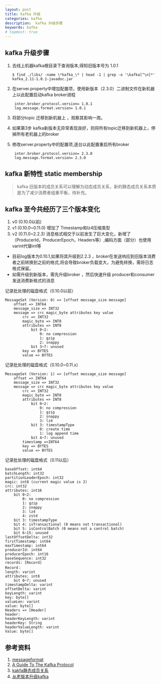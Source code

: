 ```yaml
---
layout: post
title: kafka 升级
categories: kafka
description:  kafka 升级步骤
keywords: kafka
# topmost: true
---
```


## kafka 升级步骤
1. 去线上机器kafka根目录下查询版本,得知旧版本号为 1.0.1
    ```shell
    $ find ./libs/ -name \*kafka_\* | head -1 | grep -o '\kafka[^\n]*'
    kafka_2.11-1.0.1-javadoc.jar
    ```
2. 在server.property中增加配置项，使用新版本（2.3.0）二进制文件在新机器上以此配置启动kafka broker进程
   ```shell
    inter.broker.protocol.version= 1.0.1
    log.message.format.version= 1.0.1
   ```
  
3. 将部分topic 迁移到新机器上 ，观察其影响一周。
4. 如果第3步 kafka新版本无异常表现良好，则将所有topic迁移到新机器上，停掉所有老机器上的broker
5. 修改server.property中的配置项,逐台以此配置重启所有broker
   ```
    inter.broker.protocol.version= 2.3.0
    log.message.format.version= 2.3.0
   ```  

##  kafka 新特性 static membership
> kafka 旧版本的成员关系可以理解为动态成员关系，新的静态成员关系本质是为了减少消费者组重平衡，待补充。

## kafka 至今共经历了三个版本变化

1. v0 (0.10.0以前)
2. v1 (0.10.0~0.11.0) 增加了 Timestamp和lz4压缩类型
3. v2 (0.11.0~2.2.3) 消息格式相交于以前发生了巨大变化，新增了（ProducerId，ProducerEpoch，Headers等）,编码方面（部分）也使用varint代替int等
* 目前log版本为0.10.1,如果将其升级到2.2.3 ，broker在发送响应到旧版本消费者之前转换到之前的格式,将会导致broker负载变大，为避免转换，需将日志格式保留。
* 如需升级到新版本，需先升级broker ，然后快速升级 producer和consumer发送消费新格式的消息

记录批处理的磁盘格式（0.10.0以前）
```
MessageSet (Version: 0) => [offset message_size message]
    offset => INT64
    message_size => INT32
    message => crc magic_byte attributes key value
        crc => INT32
        magic_byte => INT8
        attributes => INT8
            bit 0~2:
                0: no compression
                1: gzip
                2: snappy
            bit 3~7: unused
        key => BYTES
        value => BYTES
```
记录批处理的磁盘格式（0.10.0~0.11.x）
```
MessageSet (Version: 1) => [offset message_size message]
    offset => INT64
    message_size => INT32
    message => crc magic_byte attributes key value
        crc => INT32
        magic_byte => INT8
        attributes => INT8
            bit 0~2:
                0: no compression
                1: gzip
                2: snappy
                3: lz4
            bit 3: timestampType
                0: create time
                1: log append time
            bit 4~7: unused
        timestamp =>INT64
        key => BYTES
        value => BYTES
```
记录批处理的磁盘格式（0.11以后）
```
baseOffset: int64
batchLength: int32
partitionLeaderEpoch: int32
magic: int8 (current magic value is 2)
crc: int32
attributes: int16
    bit 0~2:
        0: no compression
        1: gzip
        2: snappy
        3: lz4
        4: zstd
    bit 3: timestampType
    bit 4: isTransactional (0 means not transactional)
    bit 5: isControlBatch (0 means not a control batch)
    bit 6~15: unused
lastOffsetDelta: int32
firstTimestamp: int64
maxTimestamp: int64
producerId: int64
producerEpoch: int16
baseSequence: int32
records: [Record]
Record：
length: varint
attributes: int8
    bit 0~7: unused
timestampDelta: varint
offsetDelta: varint
keyLength: varint
key: byte[]
valueLen: varint
value: byte[]
Headers => [Header]
header:
headerKeyLength: varint
headerKey: String
headerValueLength: varint
Value: byte[]
```


## 参考资料 
1. [messageformat](https://kafka.apache.org/documentation/#messageformat)
2. [A Guide To The Kafka Protocol](https://cwiki.apache.org/confluence/display/KAFKA/A+Guide+To+The+Kafka+Protocol#AGuideToTheKafkaProtocol-Messagesets)
3. [kakfa静态成员关系](https://cwiki.apache.org/confluence/display/KAFKA/KIP-345%3A+Introduce+static+membership+protocol+to+reduce+consumer+rebalances)
4. [从老版本升级kafka](https://www.orchome.com/505)